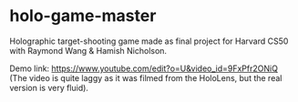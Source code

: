 # holo-game-master

Holographic target-shooting game made as final project for Harvard CS50 with Raymond Wang & Hamish Nicholson.

Demo link: https://www.youtube.com/edit?o=U&video_id=9FxPfr2ONiQ (The video is quite laggy as it was filmed from the HoloLens,
but the real version is very fluid).
